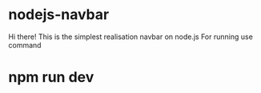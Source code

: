 # nodejs-navbar

Hi there!
This is the simplest realisation navbar on node.js
For running use command 
# npm run dev
